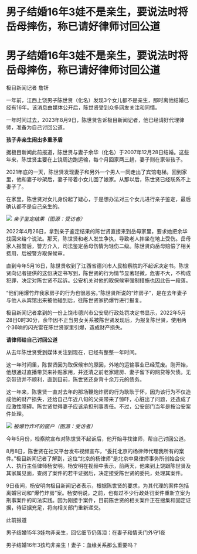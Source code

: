 # 男子结婚16年3娃不是亲生，要说法时将岳母摔伤，称已请好律师讨回公道

# 男子结婚16年3娃不是亲生，要说法时将岳母摔伤，称已请好律师讨回公道

极目新闻记者 詹钘

一年前，江西上饶男子陈世贤（化名）发现3个女儿都不是亲生，那时离他结婚已经有16年。该消息由媒体公开后，陈世贤受到众多网友关注和同情。

一年时间过去，2023年8月9日，陈世贤告诉极目新闻记者，他已经请好代理律师，准备为自己讨回公道。

**孩子非亲生闹出多重矛盾**

据极目新闻此前报道，陈世贤与妻子余华（化名）于2007年12月28日结婚。这些年来，陈世贤主要在上饶周边跑运输，每个月回家两三趟，妻子则在家带孩子。

2021年底的一天，陈世贤发现妻子和另外一个男人一同走出了宾馆电梯。回到家里，他和妻子吵架后，妻子带着小女儿回了娘家。从那以后，陈世贤已经联系不上妻子了。

在家里，陈世贤对女儿身份起了疑心，于是想办法对三个女儿进行亲子鉴定，最后确认都不是自己亲生的。

![](https://inews.gtimg.com/om_bt/OlAFoP95CSpiZEWyidhPs1MPaj005kO59Xn7RfNXzABjgAA/1000)
_亲子鉴定结果（图源：受访者）_

2022年4月26日，拿到亲子鉴定结果的陈世贤直接来到岳母家里，要求她把余华找回来给个说法。那天，陈世贤和老人发生争执，导致老人摔坐在地上受伤。岳母家人报警后，警方介入，司法鉴定岳母伤情为轻伤二级。陈世贤向岳母赔偿了相关费用，后被警方取保候审。

直到今年5月16日，陈世贤收到了江西省德兴市人民检察院的不起诉决定书。陈世贤向记者提供的这份决定书写到，陈世贤的行为情节显著轻微，危害不大，不构成犯罪，决定对陈世贤不起诉。公安机关对他的取保候审强制措施也因此告一段落。

“他们用爆竹炸我家房子的行为也很恶劣。”陈世贤所说的“炸房子”，是在去年妻子与他人从宾馆出来被他碰到后，往陈世贤家扔爆竹进行报复。

极目新闻记者拿到的一份上饶市德兴市公安局行政处罚决定书显示，2022年5月28日0时30分，余华因不正当男女关系被陈世贤发现后，为报复陈世贤，使用两个36响的闪光雷在陈世贤家里引爆，造成财产损失。

**请律师给自己讨回公道**

从去年陈世贤受到媒体关注到现在，已经有整整一年时间。

这一年时间里，陈世贤因为取保候审的原因，外地的运输事业已经荒废。刚开始，他想通过直播带货来补贴家用，并还清之前老家建房、妻子留下的网贷等欠债。无奈带货并不顺利，直到目前，陈世贤还身背十余万元的债务。

这一年来，陈世贤一直对去年的那场鞭炮炸房的行为耿耿于怀，因为该行为不仅造成他的财产损失，还给自己年近八旬的父亲带来了惊吓，心脏出了问题，还造成了应激性障碍。陈世贤觉得妻子应该承担刑事责任。不过，公安部门当年是按治安案件处理。

![](https://inews.gtimg.com/om_bt/OYe2tW5CiCqp_HEjCK7GxRY7gr4bjErbfjaELF3AdOorIAA/1000)
_被爆竹炸坏的窗户（图源：受访者）_

今年5月份，检察院宣布对陈世贤不起诉后，他开始寻找律师，帮自己讨回公道。

8月8日，陈世贤在社交平台发布视频宣布，“委托北京的杨律师代理我所有的案件。”极目新闻记者了解到，这位“北京的杨律师”是北京中臬律师事务所创始合伙人、执行主任律师杨安明。杨安明在视频中表示，前两天，他来到上饶跟陈世贤及其家属见面，查阅了案件的若干证据后，决定接受陈世贤的委托，处理其案件。

9日夜间，杨安明向极目新闻记者表示，根据陈世贤的要求，为其代理的案件包括离婚官司和“爆竹炸房”案。杨安明说，之前，也有过不少行政处罚案件重新立案为刑事案件的司法实践。因为刚接手案件，目前陈世贤的相关案件正在搜集和固定证据，待证据充足，将向相关部门重新递交。

此前报道

男子结婚15年3娃均非亲生，回忆细节仍落泪：在妻子和情夫门外守1夜

男子结婚16年3孩均非亲生！妻子：血缘关系那么重要吗？

